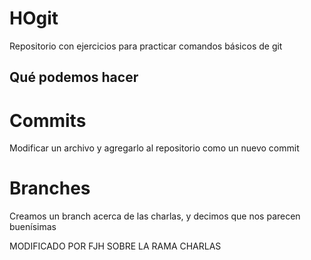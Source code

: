 # HOgit
Repositorio con ejercicios para practicar comandos básicos de git

## Qué podemos hacer

# Commits
Modificar un archivo y agregarlo al repositorio como un nuevo commit

# Branches
Creamos un branch acerca de las charlas, y decimos que nos parecen buenísimas

MODIFICADO POR FJH SOBRE LA RAMA CHARLAS
